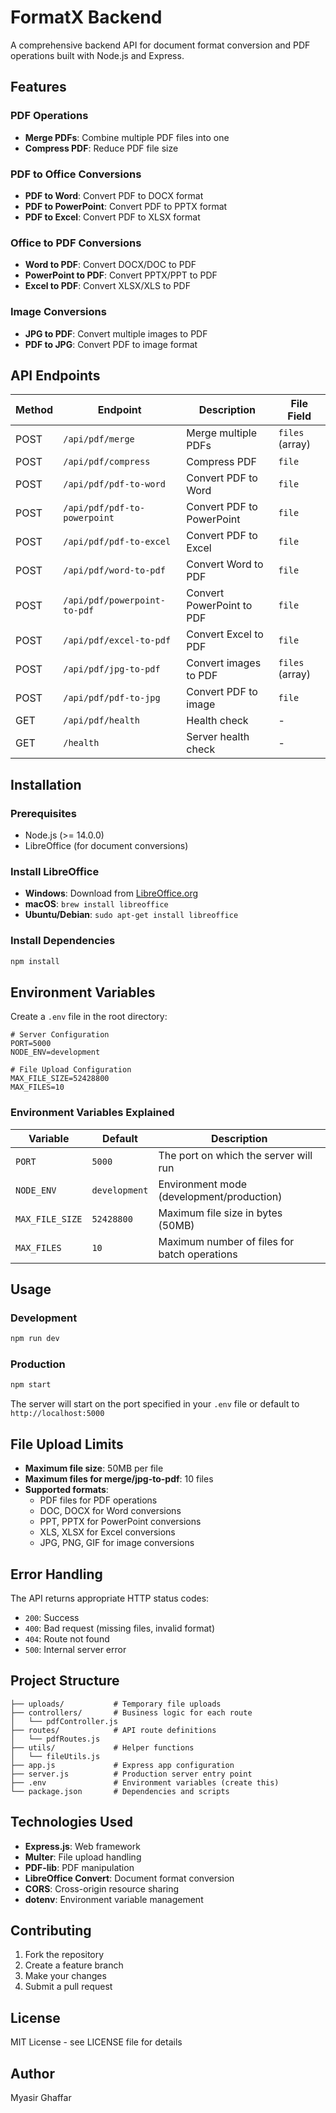# FormatX Backend

A comprehensive backend API for document format conversion and PDF operations built with Node.js and Express.

## Features

### PDF Operations
- **Merge PDFs**: Combine multiple PDF files into one
- **Compress PDF**: Reduce PDF file size

### PDF to Office Conversions
- **PDF to Word**: Convert PDF to DOCX format
- **PDF to PowerPoint**: Convert PDF to PPTX format  
- **PDF to Excel**: Convert PDF to XLSX format

### Office to PDF Conversions
- **Word to PDF**: Convert DOCX/DOC to PDF
- **PowerPoint to PDF**: Convert PPTX/PPT to PDF
- **Excel to PDF**: Convert XLSX/XLS to PDF

### Image Conversions
- **JPG to PDF**: Convert multiple images to PDF
- **PDF to JPG**: Convert PDF to image format

## API Endpoints

| Method | Endpoint | Description | File Field |
|--------|----------|-------------|------------|
| POST | `/api/pdf/merge` | Merge multiple PDFs | `files` (array) |
| POST | `/api/pdf/compress` | Compress PDF | `file` |
| POST | `/api/pdf/pdf-to-word` | Convert PDF to Word | `file` |
| POST | `/api/pdf/pdf-to-powerpoint` | Convert PDF to PowerPoint | `file` |
| POST | `/api/pdf/pdf-to-excel` | Convert PDF to Excel | `file` |
| POST | `/api/pdf/word-to-pdf` | Convert Word to PDF | `file` |
| POST | `/api/pdf/powerpoint-to-pdf` | Convert PowerPoint to PDF | `file` |
| POST | `/api/pdf/excel-to-pdf` | Convert Excel to PDF | `file` |
| POST | `/api/pdf/jpg-to-pdf` | Convert images to PDF | `files` (array) |
| POST | `/api/pdf/pdf-to-jpg` | Convert PDF to image | `file` |
| GET | `/api/pdf/health` | Health check | - |
| GET | `/health` | Server health check | - |

## Installation

### Prerequisites
- Node.js (>= 14.0.0)
- LibreOffice (for document conversions)

### Install LibreOffice
- **Windows**: Download from [LibreOffice.org](https://www.libreoffice.org/download/download/)
- **macOS**: `brew install libreoffice`
- **Ubuntu/Debian**: `sudo apt-get install libreoffice`

### Install Dependencies
```bash
npm install
```

## Environment Variables

Create a `.env` file in the root directory:

```env
# Server Configuration
PORT=5000
NODE_ENV=development

# File Upload Configuration
MAX_FILE_SIZE=52428800
MAX_FILES=10
```

### Environment Variables Explained

| Variable | Default | Description |
|----------|---------|-------------|
| `PORT` | `5000` | The port on which the server will run |
| `NODE_ENV` | `development` | Environment mode (development/production) |
| `MAX_FILE_SIZE` | `52428800` | Maximum file size in bytes (50MB) |
| `MAX_FILES` | `10` | Maximum number of files for batch operations |

## Usage

### Development
```bash
npm run dev
```

### Production
```bash
npm start
```

The server will start on the port specified in your `.env` file or default to `http://localhost:5000`

## File Upload Limits

- **Maximum file size**: 50MB per file
- **Maximum files for merge/jpg-to-pdf**: 10 files
- **Supported formats**:
  - PDF files for PDF operations
  - DOC, DOCX for Word conversions
  - PPT, PPTX for PowerPoint conversions
  - XLS, XLSX for Excel conversions
  - JPG, PNG, GIF for image conversions

## Error Handling

The API returns appropriate HTTP status codes:
- `200`: Success
- `400`: Bad request (missing files, invalid format)
- `404`: Route not found
- `500`: Internal server error

## Project Structure

```
├── uploads/           # Temporary file uploads
├── controllers/       # Business logic for each route
│   └── pdfController.js
├── routes/            # API route definitions
│   └── pdfRoutes.js
├── utils/             # Helper functions
│   └── fileUtils.js
├── app.js             # Express app configuration
├── server.js          # Production server entry point
├── .env               # Environment variables (create this)
└── package.json       # Dependencies and scripts
```

## Technologies Used

- **Express.js**: Web framework
- **Multer**: File upload handling
- **PDF-lib**: PDF manipulation
- **LibreOffice Convert**: Document format conversion
- **CORS**: Cross-origin resource sharing
- **dotenv**: Environment variable management

## Contributing

1. Fork the repository
2. Create a feature branch
3. Make your changes
4. Submit a pull request

## License

MIT License - see LICENSE file for details

## Author

Myasir Ghaffar 